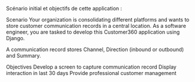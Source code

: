 Scénario initial et objectifs de cette application : 

Scenario
Your organization is consolidating different platforms and wants to store customer communication records in a central location. As a software engineer, you are tasked to develop this Customer360 application using Django.

A communication record stores Channel, Direction (inbound or outbound) and Summary.

Objectives
Develop a screen to capture communication record
Display interaction in last 30 days
Provide professional customer management